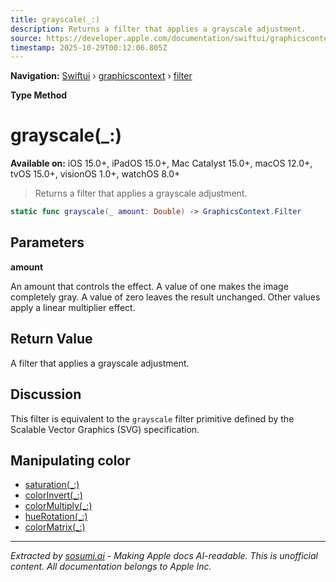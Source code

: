```yaml
---
title: grayscale(_:)
description: Returns a filter that applies a grayscale adjustment.
source: https://developer.apple.com/documentation/swiftui/graphicscontext/filter/grayscale(_:)
timestamp: 2025-10-29T00:12:06.805Z
---
```


**Navigation:** [Swiftui](/documentation/swiftui) › [graphicscontext](/documentation/swiftui/graphicscontext) › [filter](/documentation/swiftui/graphicscontext/filter)

**Type Method**

# grayscale(_:)

**Available on:** iOS 15.0+, iPadOS 15.0+, Mac Catalyst 15.0+, macOS 12.0+, tvOS 15.0+, visionOS 1.0+, watchOS 8.0+

> Returns a filter that applies a grayscale adjustment.

```swift
static func grayscale(_ amount: Double) -> GraphicsContext.Filter
```

## Parameters

**amount**

An amount that controls the effect. A value of one makes the image completely gray. A value of zero leaves the result unchanged. Other values apply a linear multiplier effect.



## Return Value

A filter that applies a grayscale adjustment.

## Discussion

This filter is equivalent to the `grayscale` filter primitive defined by the Scalable Vector Graphics (SVG) specification.

## Manipulating color

- [saturation(_:)](/documentation/swiftui/graphicscontext/filter/saturation(_:))
- [colorInvert(_:)](/documentation/swiftui/graphicscontext/filter/colorinvert(_:))
- [colorMultiply(_:)](/documentation/swiftui/graphicscontext/filter/colormultiply(_:))
- [hueRotation(_:)](/documentation/swiftui/graphicscontext/filter/huerotation(_:))
- [colorMatrix(_:)](/documentation/swiftui/graphicscontext/filter/colormatrix(_:))

---

*Extracted by [sosumi.ai](https://sosumi.ai) - Making Apple docs AI-readable.*
*This is unofficial content. All documentation belongs to Apple Inc.*
